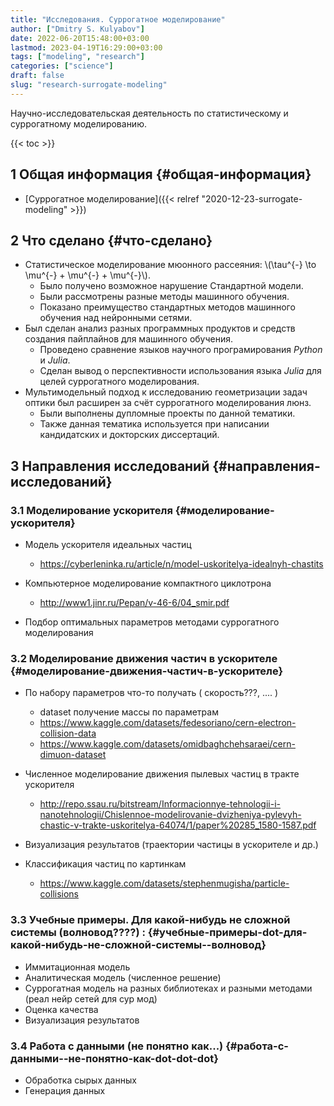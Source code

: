 ```yaml
---
title: "Исследования. Суррогатное моделирование"
author: ["Dmitry S. Kulyabov"]
date: 2022-06-20T15:48:00+03:00
lastmod: 2023-04-19T16:29:00+03:00
tags: ["modeling", "research"]
categories: ["science"]
draft: false
slug: "research-surrogate-modeling"
---
```


Научно-исследовательская деятельность по статистическому и суррогатному моделированию.

<!--more-->

{{< toc >}}


## <span class="section-num">1</span> Общая информация {#общая-информация}

-   [Суррогатное моделирование]({{< relref "2020-12-23-surrogate-modeling" >}})


## <span class="section-num">2</span> Что сделано {#что-сделано}

-   Статистическое моделирование мюонного рассеяния: \\(\tau^{-} \to \mu^{-} + \mu^{-} + \mu^{-}\\).
    -   Было получено возможное нарушение Стандартной модели.
    -   Были рассмотрены разные методы машинного обучения.
    -   Показано преимущество стандартных методов машинного обучения над нейронными сетями.
-   Был сделан анализ разных программных продуктов и средств создания пайплайнов для машинного обучения.
    -   Проведено сравнение языков научного програмирования _Python_ и _Julia_.
    -   Сделан вывод о перспективности использования языка _Julia_ для целей суррогатного моделирования.
-   Мультимодельный подход к исследованию геометризации задач оптики был расширен за счёт суррогатного моделирования люнз.
    -   Были выполнены дупломные проекты по данной тематики.
    -   Также данная тематика используется при написании кандидатских и докторских диссертаций.


## <span class="section-num">3</span> Направления исследований {#направления-исследований}


### <span class="section-num">3.1</span> Моделирование ускорителя {#моделирование-ускорителя}

-   Модель ускорителя идеальных частиц
    -   <https://cyberleninka.ru/article/n/model-uskoritelya-idealnyh-chastits>

-   Компьютерное моделирование компактного циклотрона
    -   <http://www1.jinr.ru/Pepan/v-46-6/04_smir.pdf>

-   Подбор оптимальных параметров методами суррогатного моделирования


### <span class="section-num">3.2</span> Моделирование движения частич в ускорителе {#моделирование-движения-частич-в-ускорителе}

-   По набору параметров что-то получать ( скорость???, .... )
    -   dataset получение массы по параметрам
    -   <https://www.kaggle.com/datasets/fedesoriano/cern-electron-collision-data>
    -   <https://www.kaggle.com/datasets/omidbaghchehsaraei/cern-dimuon-dataset>

-   Численное моделирование движения пылевых частиц в тракте ускорителя
    -   <http://repo.ssau.ru/bitstream/Informacionnye-tehnologii-i-nanotehnologii/Chislennoe-modelirovanie-dvizheniya-pylevyh-chastic-v-trakte-uskoritelya-64074/1/paper%20285_1580-1587.pdf>

-   Визуализация результатов (траектории частицы в ускорителе и др.)
-   Классификация частиц по картинкам
    -   <https://www.kaggle.com/datasets/stephenmugisha/particle-collisions>


### <span class="section-num">3.3</span> Учебные примеры. Для какой-нибудь не сложной системы (волновод????) : {#учебные-примеры-dot-для-какой-нибудь-не-сложной-системы--волновод}

-   Иммитационная модель
-   Аналитическая модель (численное решение)
-   Суррогатная модель на разных библиотеках и разными методами (реал нейр сетей для сур мод)
-   Оценка качества
-   Визуализация результатов


### <span class="section-num">3.4</span> Работа с данными (не понятно как...) {#работа-с-данными--не-понятно-как-dot-dot-dot}

-   Обработка сырых данных
-   Генерация данных
